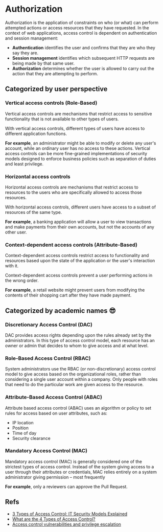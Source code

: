 # Authorization

Authorization is the application of constraints on who (or what) can perform attempted actions or access resources that they have requested. In the context of web applications, access control is dependent on authentication and session management:
- **Authentication** identifies the user and confirms that they are who they say they are.
- **Session management** identifies which subsequent HTTP requests are being made by that same user.
- **Authorization** determines whether the user is allowed to carry out the action that they are attempting to perform.


## Categorized by user perspective 

### Vertical access controls (Role-Based)

Vertical access controls are mechanisms that restrict access to sensitive functionality that is not available to other types of users.

With vertical access controls, different types of users have access to different application functions. 

**For example**, an administrator might be able to modify or delete any user's account, while an ordinary user has no access to these actions. Vertical access controls can be more fine-grained implementations of security models designed to enforce business policies such as separation of duties and least privilege.


### Horizontal access controls 

Horizontal access controls are mechanisms that restrict access to resources to the users who are specifically allowed to access those resources.

With horizontal access controls, different users have access to a subset of resources of the same type. 

**For example**, a banking application will allow a user to view transactions and make payments from their own accounts, but not the accounts of any other user.

### Context-dependent access controls (Attribute-Based)

Context-dependent access controls restrict access to functionality and resources based upon the state of the application or the user's interaction with it.

Context-dependent access controls prevent a user performing actions in the wrong order. 

**For example**, a retail website might prevent users from modifying the contents of their shopping cart after they have made payment.


## Categorized by academic names 😎

### Discretionary Access Control (DAC)

DAC provides access rights depending upon the rules already set by the administrators. In this type of access control model, each resource has an owner or admin that decides to whom to give access and at what level. 

### Role-Based Access Control (RBAC)

System administrators use the RBAC (or non-discretionary) access control model to give access based on the organizational roles, rather than considering a single user account within a company. Only people with roles that need to do the particular work are given access to the resource.


### Attribute-Based Access Control (ABAC)

Attribute based access control (ABAC) uses an algorithm or policy to set rules for access based on user attributes, such as: 
- IP location
- Position
- Time of day
- Security clearance


### Mandatory Access Control (MAC)

Mandatory access control (MAC) is generally considered one of the strictest types of access control. Instead of the system giving access to a user through their attributes or credentials, MAC relies entirely on a system administrator giving permission – most frequently

**For example**, only a reviewers can approve the Pull Request.

## Refs
- [3 Types of Access Control: IT Security Models Explained](https://www.strongdm.com/blog/types-of-access-control)
- [What are the 4 Types of Access Control?](https://www.threatblockr.com/blog/4-types-of-access-control/)
- [Access control vulnerabilities and privilege escalation](https://portswigger.net/web-security/access-control)